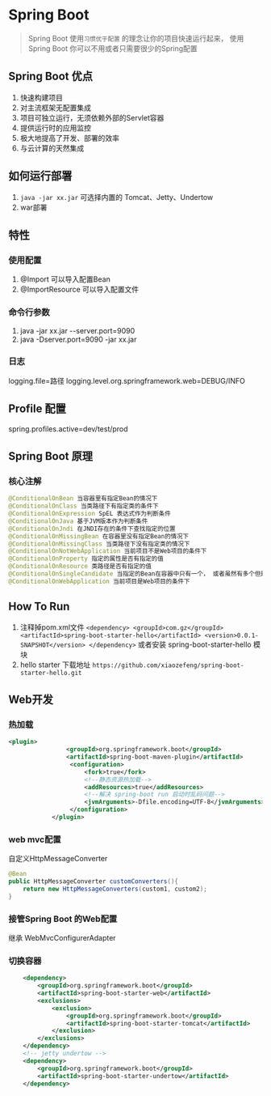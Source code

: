 # Spring Boot
> Spring Boot 使用`习惯优于配置` 的理念让你的项目快速运行起来，
> 使用Spring Boot 你可以不用或者只需要很少的Spring配置

## Spring Boot 优点
1. 快速构建项目
2. 对主流框架无配置集成
3. 项目可独立运行，无须依赖外部的Servlet容器
4. 提供运行时的应用监控
5. 极大地提高了开发、部署的效率
6. 与云计算的天然集成

## 如何运行部署
1. `java -jar xx.jar` 可选择内置的 Tomcat、Jetty、Undertow
2. war部署

## 特性
### 使用配置
1. @Import 可以导入配置Bean
2. @ImportResource 可以导入配置文件

### 命令行参数
1. java -jar xx.jar --server.port=9090
2. java -Dserver.port=9090 -jar xx.jar

### 日志
logging.file=路径
logging.level.org.springframework.web=DEBUG/INFO

## Profile 配置
spring.profiles.active=dev/test/prod

## Spring Boot 原理
### 核心注解
``` java
@ConditionalOnBean 当容器里有指定Bean的情况下
@ConditionalOnClass 当类路径下有指定类的条件下
@ConditionalOnExpression SpEL 表达式作为判断条件
@ConditionalOnJava 基于JVM版本作为判断条件
@ConditionalOnJndi 在JNDI存在的条件下查找指定的位置
@ConditionalOnMissingBean 在容器里没有指定Bean的情况下
@ConditionalOnMissingClass 当类路径下没有指定类的情况下
@ConditionalOnNotWebApplication 当前项目不是Web项目的条件下
@ConditionalOnProperty 指定的属性是否有指定的值
@ConditionalOnResource 类路径是否有指定的值
@ConditionalOnSingleCandidate 当指定的Bean在容器中只有一个， 或者虽然有多个但是指定首选的Bean
@ConditionalOnWebApplication 当前项目是Web项目的条件下
```


## How To Run
1. 注释掉pom.xml文件
`
		<dependency>
			<groupId>com.gz</groupId>
			<artifactId>spring-boot-starter-hello</artifactId>
			<version>0.0.1-SNAPSHOT</version>
		</dependency>
`
或者安装 spring-boot-starter-hello 模块
2. hello starter 下载地址
`https://github.com/xiaozefeng/spring-boot-starter-hello.git`


## Web开发
### 热加载
``` xml
<plugin>
 				<groupId>org.springframework.boot</groupId>
 				<artifactId>spring-boot-maven-plugin</artifactId>
                 <configuration>
                     <fork>true</fork>
                     <!--静态资源热加载-->
                     <addResources>true</addResources>
                     <!--解决 spring-boot run 启动时乱码问题-->
                     <jvmArguments>-Dfile.encoding=UTF-8</jvmArguments>
                 </configuration>
 			</plugin>
```
### web mvc配置
自定义HttpMessageConverter
```java 
@Bean
public HttpMessageConverter customConverters(){
    return new HttpMessageConverters(custom1, custom2);
}
```

### 接管Spring Boot 的Web配置
继承 WebMvcConfigurerAdapter

### 切换容器
```xml
    <dependency>
        <groupId>org.springframework.boot</groupId>
        <artifactId>spring-boot-starter-web</artifactId>
        <exclusions>
            <exclusion>
                <groupId>org.springframework.boot</groupId>
                <artifactId>spring-boot-starter-tomcat</artifactId>
            </exclusion>
        </exclusions>
    </dependency>
	<!-- jetty undertow -->
    <dependency>
        <groupId>org.springframework.boot</groupId>
        <artifactId>spring-boot-starter-undertow</artifactId>
    </dependency>
```










